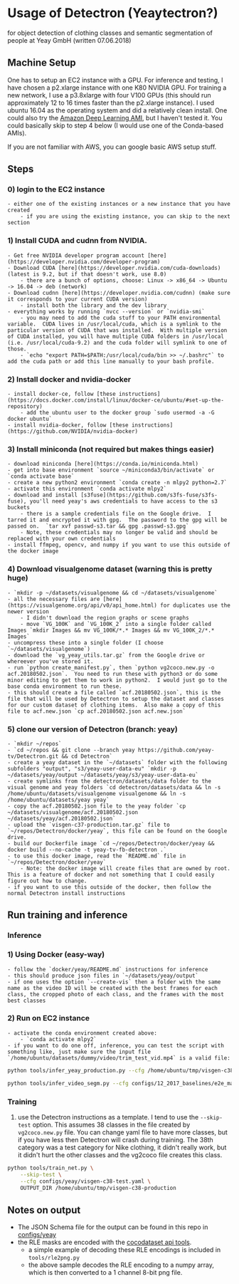 # Usage of Detectron (Yeaytectron?)
for object detection of clothing classes and semantic segmentation of people at Yeay GmbH (written 07.06.2018)

## Machine Setup

One has to setup an EC2 instance with a GPU.  For inference and testing, I have chosen a p2.xlarge instance with one K80 NVIDIA GPU.  For training a new network, I use a p3.8xlarge with four V100 GPUs (this should run approximately 12 to 16 times faster than the p2.xlarge instance).  I used ubuntu 16.04 as the operating system and did a relatively clean install.  One could also try the [Amazon Deep Learning AMI](https://aws.amazon.com/blogs/machine-learning/get-started-with-deep-learning-using-the-aws-deep-learning-ami/), but I haven't tested it.  You could basically skip to step 4 below (I would use one of the Conda-based AMIs).

If you are not familiar with AWS, you can google basic AWS setup stuff.

## Steps

### 0) login to the EC2 instance
    - either one of the existing instances or a new instance that you have created
        - if you are using the existing instance, you can skip to the next section

### 1) Install CUDA and cudnn from NVIDIA.
    - Get free NVIDIA developer program account [here](https://developer.nvidia.com/developer-program)
    - Download CUDA [here](https://developer.nvidia.com/cuda-downloads) (latest is 9.2, but if that doesn't work, use 8.0)
        - there are a bunch of options, choose: Linux -> x86_64 -> Ubuntu -> 16.04 -> deb (network)
    - Download cudnn [here](https://developer.nvidia.com/cudnn) (make sure it corresponds to your current CUDA version)
        - install both the library and the dev library
    - everything works by running `nvcc --version` or `nvidia-smi`
        - you may need to add the cuda stuff to your PATH environmental variable.  CUDA lives in /usr/local/cuda, which is a symlink to the particular version of CUDA that was installed.  With multiple version of CUDA installed, you will have multiple CUDA folders in /usr/local (i.e. /usr/local/cuda-9.2) and the cuda folder will symlink to one of those.
        - `echo "export PATH=$PATH:/usr/local/cuda/bin >> ~/.bashrc"` to add the cuda path or add this line manually to your bash profile.

### 2) Install docker and nvidia-docker
    - install docker-ce, follow [these instructions](https://docs.docker.com/install/linux/docker-ce/ubuntu/#set-up-the-repository)
        - add the ubuntu user to the docker group `sudo usermod -a -G docker ubuntu`
    - install nvidia-docker, follow [these instructions](https://github.com/NVIDIA/nvidia-docker)
### 3) Install miniconda (not required but makes things easier)
    - download miniconda [here](https://conda.io/miniconda.html)
    - get into base environment `source ~/miniconda3/bin/activate` or `conda activate base`
    - create a new python2 environment `conda create -n mlpy2 python=2.7`
    - activate this environment `conda activate mlpy2`
    - download and install [s3fuse](https://github.com/s3fs-fuse/s3fs-fuse), you'll need yeay's aws credentials to have access to the s3 buckets
        - there is a sample credentials file on the Google drive.  I tarred it and encrypted it with gpg.  The password to the gpg will be passed on.  `tar xvf passwd-s3.tar && gpg .passwd-s3.gpg`
        - Note, these credentials may no longer be valid and should be replaced with your own credentials
    - install ffmpeg, opencv, and numpy if you want to use this outside of the docker image
### 4) Download visualgenome dataset (warning this is pretty huge)
    - `mkdir -p ~/datasets/visualgenome && cd ~/datasets/visualgenome`
    - all the necessary files are [here](https://visualgenome.org/api/v0/api_home.html) for duplicates use the newer version
        - I didn't download the region graphs or scene graphs
        - move `VG_100K` and `VG_100K_2` into a single folder called Images `mkdir Images && mv VG_100K/*.* Images && mv VG_100K_2/*.* Images`
    - uncompress these into a single folder (I choose `~/datasets/visualgenome`)
    - download the `vg_yeay_utils.tar.gz` from the Google drive or whereever you've stored it.
    - run `python create_manifest.py`, then `python vg2coco.new.py -o acf.20180502.json`.  You need to run these with python3 or do some minor editing to get them to work in python2.  I would just go to the base conda environment to run these.
    - this should create a file called `acf.20180502.json`, this is the file that will be used by Detectron to setup the dataset and classes for our custom dataset of clothing items.  Also make a copy of this file to acf.new.json `cp acf.20180502.json acf.new.json`
### 5) clone our version of Detectron (branch: yeay)
    - `mkdir ~/repos`
    - `cd ~/repos && git clone --branch yeay https://github.com/yeay-tv/Detectron.git && cd Detectron`
    - create a yeay dataset in the `~/datasets` folder with the following subfolders "output", "s3/yeay-user-data-eu" `mkdir -p ~/datasets/yeay/output ~/datasets/yeay/s3/yeay-user-data-eu`
    - create symlinks from the detectron/datasets/data folder to the visual genome and yeay folders `cd detectron/datasets/data && ln -s /home/ubuntu/datasets/visualgenome visualgenome && ln -s /home/ubuntu/datasets/yeay yeay`
    - copy the acf.20180502.json file to the yeay folder `cp ~/datasets/visualgenome/acf.20180502.json ~/datasets/yeay/acf.20180502.json`
    - upload the `visgen-c37-production.tar.gz` file to `~/repos/Detectron/docker/yeay`, this file can be found on the Google drive.
    - build our Dockerfile image `cd ~/repos/Detectron/docker/yeay && docker build --no-cache -t yeay-tv-fb-detectron .`
    - to use this docker image, read the `README.md` file in `~/repos/Detectron/docker/yeay`
        - Note: the docker image will create files that are owned by root.  This is a feature of docker and not something that I could easily figure out how to change.
    - if you want to use this outside of the docker, then follow the normal Detectron install instructions

## Run training and inference

### Inference

### 1) Using Docker (easy-way)
    - follow the `docker/yeay/README.md` instructions for inference
    - this should produce json files in `~/datasets/yeay/output`
    - if one uses the option `--create-vis` then a folder with the same name as the video ID will be created with the best frames for each class, the cropped photo of each class, and the frames with the most best classes
### 2) Run on EC2 instance
    - activate the conda environment created above:
        - `conda activate mlpy2`
    - if you want to do one off, inference, you can test the script with something like, just make sure the input file `/home/ubuntu/datasets/dummy/video/trim_test_vid.mp4` is a valid file:

```sh
python tools/infer_yeay_production.py --cfg /home/ubuntu/tmp/visgen-c38-production/train/yeay/generalized_rcnn/visgen-c38-test.yaml --wts /home/ubuntu/tmp/visgen-c38-production/train/yeay/generalized_rcnn/model_final.pkl --input-src /home/ubuntu/datasets/dummy/video/trim_test_vid.mp4 --output-dir /tmp/test --create-vis

python tools/infer_video_segm.py --cfg configs/12_2017_baselines/e2e_mask_rcnn_R-50-FPN_2x.yaml --wts https://s3-us-west-2.amazonaws.com/detectron/35859007/12_2017_baselines/e2e_mask_rcnn_R-50-FPN_2x.yaml.01_49_07.By8nQcCH/output/train/coco_2014_train:coco_2014_valminusminival/generalized_rcnn/model_final.pkl --output-dir /tmp/test /home/ubuntu/datasets/dummy/video/trim_test_vid.mp4
```


### Training

1) use the Detectron instructions as a template.  I tend to use the `--skip-test` option.  This assumes 38 classes in the file created by `vg2coco.new.py` file.  You can change yaml file to have more classes, but if you have less then Detectron will crash during training.  The 38th category was a test category for Nike clothing, it didn't really work, but it didn't hurt the other classes and the vg2coco file creates this class.

```sh
python tools/train_net.py \
    --skip-test \
    --cfg configs/yeay/visgen-c38-test.yaml \
    OUTPUT_DIR /home/ubuntu/tmp/visgen-c38-production
```

## Notes on output

- The JSON Schema file for the output can be found in this repo in [configs/yeay](configs/yeay/yeay_detectrong.schema)
- the RLE masks are encoded with the [cocodataset api tools](https://github.com/cocodataset/cocoapi).
    - a simple example of decoding these RLE encodings is included in `tools/rle2png.py`
    - the above sample decodes the RLE encoding to a numpy array, which is then converted to a 1 channel 8-bit png file.
